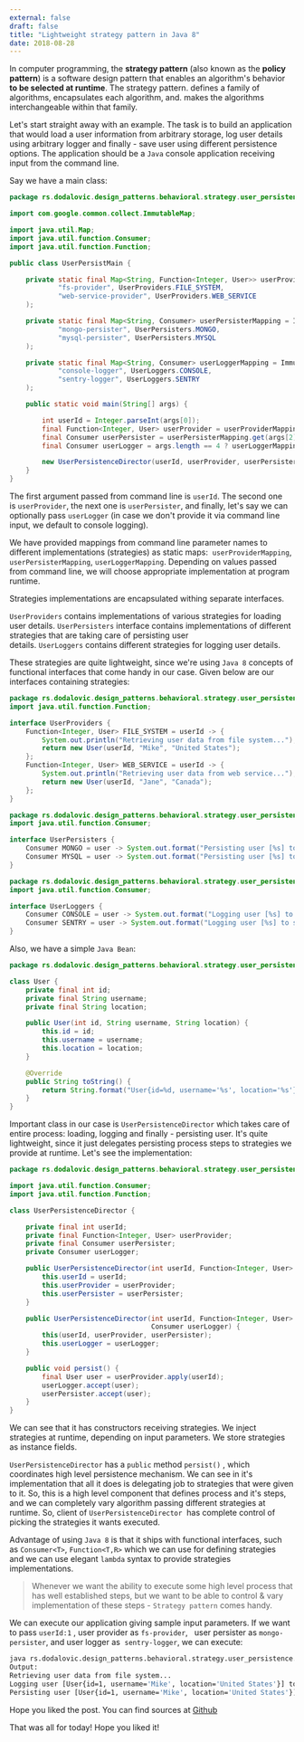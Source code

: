 ```yaml
---
external: false
draft: false
title: "Lightweight strategy pattern in Java 8"
date: 2018-08-28
---
```


In computer programming, the **strategy pattern** (also known as the **policy pattern**) is a software design pattern that enables an
algorithm's behavior **to be selected at runtime**. The strategy pattern. defines a family of algorithms, encapsulates each algorithm,
and. makes the algorithms interchangeable within that family.

Let's start straight away with an example. The task is to build an application that would load a user information from arbitrary storage,
log user details using arbitrary logger and finally - save user using different persistence options. The application should be a `Java` console
application receiving input from the command line.

Say we have a main class:

```java
package rs.dodalovic.design_patterns.behavioral.strategy.user_persistence;

import com.google.common.collect.ImmutableMap;

import java.util.Map;
import java.util.function.Consumer;
import java.util.function.Function;

public class UserPersistMain {

    private static final Map<String, Function<Integer, User>> userProviderMapping = ImmutableMap.of(
            "fs-provider", UserProviders.FILE_SYSTEM,
            "web-service-provider", UserProviders.WEB_SERVICE
    );

    private static final Map<String, Consumer> userPersisterMapping = ImmutableMap.of(
            "mongo-persister", UserPersisters.MONGO,
            "mysql-persister", UserPersisters.MYSQL
    );

    private static final Map<String, Consumer> userLoggerMapping = ImmutableMap.of(
            "console-logger", UserLoggers.CONSOLE,
            "sentry-logger", UserLoggers.SENTRY
    );

    public static void main(String[] args) {

        int userId = Integer.parseInt(args[0]);
        final Function<Integer, User> userProvider = userProviderMapping.get(args[1]);
        final Consumer userPersister = userPersisterMapping.get(args[2]);
        final Consumer userLogger = args.length == 4 ? userLoggerMapping.get(args[3]) : UserLoggers.CONSOLE;

        new UserPersistenceDirector(userId, userProvider, userPersister, userLogger).persist();
    }
}
```

The first argument passed from command line is `userId`. The second one is `userProvider`, the next one is `userPersister`, and
finally, let's say we can optionally pass `userLogger` (in case we don't provide it via command line input, we default to console
logging).

We have provided mappings from command line parameter names to different implementations (strategies) as static maps: 
`userProviderMapping`, `userPersisterMapping`, `userLoggerMapping`. Depending on values passed from command line, we will choose
appropriate implementation at program runtime.

Strategies implementations are encapsulated withing separate interfaces.

`UserProviders` contains implementations of various strategies
for loading user details. `UserPersisters` interface contains implementations of different strategies that are taking care of
persisting user details. `UserLoggers` contains different strategies for logging user details.

These strategies are quite lightweight, since we're using `Java 8` concepts of functional interfaces that come handy in our case.
Given below are our interfaces containing strategies:

```java
package rs.dodalovic.design_patterns.behavioral.strategy.user_persistence;
import java.util.function.Function;

interface UserProviders {
    Function<Integer, User> FILE_SYSTEM = userId -> {
        System.out.println("Retrieving user data from file system...");
        return new User(userId, "Mike", "United States");
    };
    Function<Integer, User> WEB_SERVICE = userId -> {
        System.out.println("Retrieving user data from web service...");
        return new User(userId, "Jane", "Canada");
    };
}
```

```java
package rs.dodalovic.design_patterns.behavioral.strategy.user_persistence;
import java.util.function.Consumer;

interface UserPersisters {
    Consumer MONGO = user -> System.out.format("Persisting user [%s] to Mongo DB...%n", user.toString());
    Consumer MYSQL = user -> System.out.format("Persisting user [%s] to MySQL DB...%n", user.toString());
}
```

```java
package rs.dodalovic.design_patterns.behavioral.strategy.user_persistence;
import java.util.function.Consumer;

interface UserLoggers {
    Consumer CONSOLE = user -> System.out.format("Logging user [%s] to console...%n", user.toString());
    Consumer SENTRY = user -> System.out.format("Logging user [%s] to sentry...%n", user.toString());
}
```

Also, we have a simple `Java Bean`:

```java
package rs.dodalovic.design_patterns.behavioral.strategy.user_persistence;

class User {
    private final int id;
    private final String username;
    private final String location;

    public User(int id, String username, String location) {
        this.id = id;
        this.username = username;
        this.location = location;
    }

    @Override
    public String toString() {
        return String.format("User{id=%d, username='%s', location='%s'}", id, username, location);
    }
}
```

Important class in our case is `UserPersistenceDirector` which takes care of entire process: loading, logging and finally - persisting
user. It's quite lightweight, since it just delegates persisting process steps to strategies we provide at runtime. Let's see the
implementation:

```java
package rs.dodalovic.design_patterns.behavioral.strategy.user_persistence;

import java.util.function.Consumer;
import java.util.function.Function;

class UserPersistenceDirector {

    private final int userId;
    private final Function<Integer, User> userProvider;
    private final Consumer userPersister;
    private Consumer userLogger;

    public UserPersistenceDirector(int userId, Function<Integer, User> userProvider, Consumer userPersister) {
        this.userId = userId;
        this.userProvider = userProvider;
        this.userPersister = userPersister;
    }

    public UserPersistenceDirector(int userId, Function<Integer, User> userProvider, Consumer userPersister,
                                   Consumer userLogger) {
        this(userId, userProvider, userPersister);
        this.userLogger = userLogger;
    }

    public void persist() {
        final User user = userProvider.apply(userId);
        userLogger.accept(user);
        userPersister.accept(user);
    }
}
```

We can see that it has constructors receiving strategies. We inject strategies at runtime, depending on input parameters. We store
strategies as instance fields.

`UserPersistenceDirector` has a `public` method `persist()` , which coordinates high level persistence mechanism. We can see in it's
implementation that all it does is delegating job to strategies that were given to it. So, this is a high level component that defines
process and it's steps, and we can completely vary algorithm passing different strategies at runtime. So, client of `UserPersistenceDirector` 
has complete control of picking the strategies it wants executed.

Advantage of using `Java 8` is that it ships with functional interfaces, such as `Consumer<T>`, `Function<T,R>` which we can use for
defining strategies and we can use elegant `lambda` syntax to provide strategies implementations.

> Whenever we want the ability to execute some high level process that has well established steps, but we want to be able
> to control & vary implementation of these steps - `Strategy pattern` comes handy.

We can execute our application giving sample input parameters. If we want to pass `userId:1` , user provider as `fs-provider`,  
user persister as `mongo-persister`, and user logger as  `sentry-logger`, we can execute:

```bash
java rs.dodalovic.design_patterns.behavioral.strategy.user_persistence.UserPersistMain 1 fs-provider mongo-persister sentry-logger
Output:
Retrieving user data from file system...
Logging user [User{id=1, username='Mike', location='United States'}] to sentry...
Persisting user [User{id=1, username='Mike', location='United States'}] to Mongo DB...
```

Hope you liked the post. You can find sources at [Github](https://gist.github.com/dodalovic/99aff2a2e6407f196204)

That was all for today! Hope you liked it!
